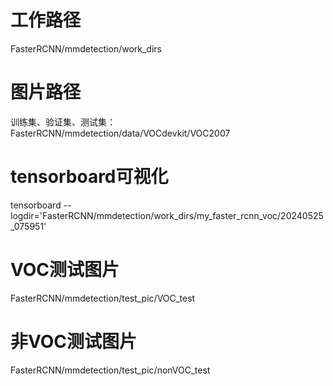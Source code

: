 # 工作路径
FasterRCNN/mmdetection/work_dirs
# 图片路径
训练集、验证集、测试集：FasterRCNN/mmdetection/data/VOCdevkit/VOC2007
# tensorboard可视化
tensorboard --logdir='FasterRCNN/mmdetection/work_dirs/my_faster_rcnn_voc/20240525_075951'
# VOC测试图片
FasterRCNN/mmdetection/test_pic/VOC_test
# 非VOC测试图片
FasterRCNN/mmdetection/test_pic/nonVOC_test
